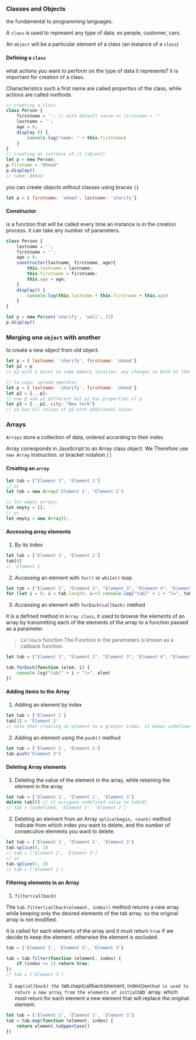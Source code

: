 
### Classes and Objects

the fundamental to programming languages.

A `class` is used to represent any type of data. ex people, customer, cars.

An `object` will be a particular element of a class (an instance of a `class`)

#### Defining a `class`

what actions you want to perform on the type of data it represents? it is important for creation of a class.

Characteristics such a first name are called *properties* of the class, while actions are called *methods*.

```javascript
// creating a class
class Person {
	firstname = ''; // with default value => firstname = ""
	lastname = '';
	age = 0;
	display () {
		console.log("name: " + this.firstname)
	}
}
// creating an instance of it (object)
let p = new Person;
p.firsname = "Ahmad"
p.display()
// name: Ahmad
```

you can create objects without classes using braces `{}`
```javascript
let p = { firstname: 'ahmad', lastname: 'sharify'}
```

#### Constructor

is a function that will be called every time an instance is in the creation process. it can take any number of parameters. 

```javascript
class Person {
	lastname = '';
	firstname = '';
	age = 0;
	constructor(lastname, firstname, age){
		this.lastname = lastname;
		this.firstname = firstname;
		this.age = age;
	}
	display() {
		console.log(this.lastname + this.firstname + this.age)
	}
}

let p = new Person('sharify', 'wali', 21)
p.display()
```

### Merging one `object` with another

to create a new object from old object.

```javascript
let p = { lastname: 'sharify', firstname: 'ahmad'}
let p2 = p
// p2 with p point to same memory location, any changes to both of them, reflects to both.

// to copy: spread operator.
let p = { lastname: 'sharify', firstname: 'ahmad'}
let p2 = {...p}; 
// now p and p2 different but p2 has properties of p
let p3 = {...p2, city: "New York"}
// p3 has all values of p2 with additional value.
```

### Arrays

`Arrays` store a collection of data, ordered according to their index.

Array corresponds in JavaScript to an Array class object. We Therefore use `new Array` instruction. or bracket notation `[]`

#### Creating an `array`

```javascript
let tab = ["Element 1", 'Element 2']
// or
let tab = new Array('Element 1', 'Element 2')

// for empty arrays:
let empty = [];
// or
let empty = new Array();
```

#### Accessing array elements

1. By its Index

```javascript
let tab = ['Element 1', 'Element 2']
tab[0]
// `Element 1`
```

2. Accessing an element with `for()` or `while()` loop

```javascript
let tab = ["Element 1", "Element 2", "Element 3", "Element 4", "Element 5"]
for (let i = 0; i < tab.length; i++) console.log("tab[" + 1 + "]=", tab[i])
```

3. Accessing an element with `forEach(callback)` method

it is a defined method in `Array class`, it used to browse the elements of an array by transmitting each of the elements of the array to a function passed as a parameter. 

> `Callback` function
	The Function in the parameters is known as a callback function.

```javascript
let tab = ["Element 1", "Element 2", "Element 3", "Element 4", "Element 5"]

tab.forEach(function (elem, i) {
	console.log("tab[" + i + "]=", elem)
})
```

#### Adding items to the Array

1. Adding an element by index
```javascript
let tab = ['Element 1']
tab[1] = 'Element 2'
// note that creating an element to a greater index, it makes undefined values in the array
```

2. Adding an element using the `push()` method
```javascript
let tab = ['Element 1', 'Element 2']
tab.push('Element 3')
```

#### Deleting Array elements

1. Deleting the value of the element in the array, while retaining the element in the array

```javascript
let tab = ['Element 1', 'Element 2', 'Element 3']
delete tab[0] // it assignes undefined value to tab[0]
// tab = [undefined, 'Element 1', 'Element 2']
```

2. Deleting an element from an Array
`splice(begin, count)` method indicate from which index you want to delete, and the number of consecutive elements you want to delete.

```javascript
let tab = ['Element 1', 'Element 2', 'Element 3']
tab.splice(0, 1)
// tab = ['Element 2', 'Element 3']
// or
tab.splice(1, 2)
// tab = ['Element 1']
```

#### Filtering elements in an Array

1. `filter(callback)`

The `tab.filter(callback(element, index))` method returns a new array while keeping only the desired elements of the tab array. so the original array is not modified.

it is called for each elements of the array and it must return `true` if we decide to keep the element. otherwise the element is excluded.

```javascript
tab = ['Element 1', 'Element 2', 'Element 3']

tab = tab.filter(function (element, index) {
	if (index >= 2) return true;
})
// tab = ['Element 3']
```

2. `map(callback)
the `tab.map(callback(element, index))` method is used to return a new array from the elements of initial `tab` array. which must return for each element a new element that will replace the original element.

```javascript
let tab = ['Element 1', 'Element 2', 'Element 3']
tab = tab.map(function (element, index) {
	return element.toUpperCase()
})
```

